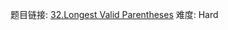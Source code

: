 题目链接: [32.Longest Valid Parentheses][1]
难度: Hard

[1]: https://leetcode.com/problems/longest-valid-parentheses/